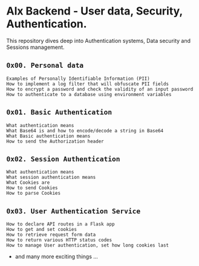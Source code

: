 # Alx Backend - User data, Security, Authentication.

This repository dives deep into Authentication systems, Data security and Sessions management.

## `0x00. Personal data`

    Examples of Personally Identifiable Information (PII)
    How to implement a log filter that will obfuscate PII fields
    How to encrypt a password and check the validity of an input password
    How to authenticate to a database using environment variables

## `0x01. Basic Authentication`

    What authentication means
    What Base64 is and how to encode/decode a string in Base64
    What Basic authentication means
    How to send the Authorization header

## `0x02. Session Authentication`

    What authentication means
    What session authentication means
    What Cookies are
    How to send Cookies
    How to parse Cookies

## `0x03. User Authentication Service`

    How to declare API routes in a Flask app
    How to get and set cookies
    How to retrieve request form data
    How to return various HTTP status codes
    How to manage User authentication, set how long cookies last

- and many more exciting things ...
